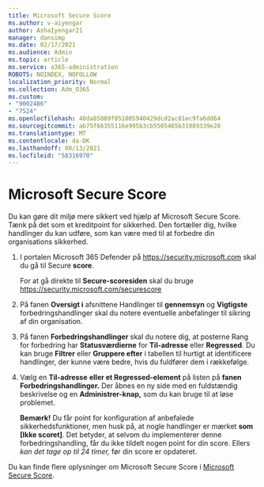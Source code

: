 ```yaml
---
title: Microsoft Secure Score
ms.author: v-aiyengar
author: AshaIyengar21
manager: dansimp
ms.date: 02/17/2021
ms.audience: Admin
ms.topic: article
ms.service: o365-administration
ROBOTS: NOINDEX, NOFOLLOW
localization_priority: Normal
ms.collection: Adm_O365
ms.custom:
- "9002486"
- "7524"
ms.openlocfilehash: 40da85009f051005940429dcd2ac81ec9fa6dd64
ms.sourcegitcommit: ab75f66355116e995b3cb5505465b31989339e28
ms.translationtype: MT
ms.contentlocale: da-DK
ms.lasthandoff: 08/13/2021
ms.locfileid: "58316970"
---
```

# <a name="microsoft-secure-score"></a>Microsoft Secure Score

Du kan gøre dit miljø mere sikkert ved hjælp af Microsoft Secure Score. Tænk på det som et kreditpoint for sikkerhed. Den fortæller dig, hvilke handlinger du kan udføre, som kan være med til at forbedre din organisations sikkerhed.

1. I portalen Microsoft 365 Defender på <https://security.microsoft.com> skal du gå til Secure **score**.

   For at gå direkte til **Secure-scoresiden** skal du bruge <https://security.microsoft.com/securescore>

2. På fanen **Oversigt i** afsnittene Handlinger til **gennemsyn** og **Vigtigste** forbedringshandlinger skal du notere eventuelle anbefalinger til sikring af din organisation.

3. På fanen **Forbedringshandlinger**  skal  du notere dig, at posterne Rang for forbedring har **Statusværdierne** for **Til-adresse** eller **Regressed**. Du kan bruge **Filtrer** eller **Gruppere efter** i tabellen til hurtigt at identificere handlinger, der kunne være bedre, hvis du fuldfører dem i rækkefølge.

4. Vælg en **Til-adresse** **eller et Regressed-element** på listen på **fanen Forbedringshandlinger.** Der åbnes en ny side med en fuldstændig beskrivelse og en **Administrer-knap,** som du kan bruge til at løse problemet.

    **Bemærk!** Du får point for konfiguration af anbefalede sikkerhedsfunktioner, men husk på, at nogle handlinger er mærket **som [Ikke scoret]**. Det betyder, at selvom du implementerer denne forbedringshandling, får du ikke tildelt nogen point for din score. Ellers *kan det tage op til 24 timer,* før din score er opdateret.

Du kan finde flere oplysninger om Microsoft Secure Score i [Microsoft Secure Score](https://docs.microsoft.com/microsoft-365/security/defender/microsoft-secure-score).
